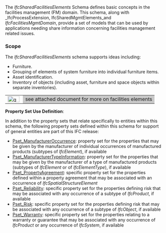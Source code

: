 ﻿The _IfcSharedFacilitiesElements_ Schema defines basic concepts in the facilities management (FM) domain. This schema, along with _IfcProcessExtension, IfcSharedMgmtElements_and _IfcFacilitiesMgmtDomain_, provide a set of models that can be used by applications needing share information concerning facilities management related issues.

### Scope
The _IfcSharedFacilitiesElements_ schema supports ideas including:

* Furniture. 
* Grouping of elements of system furniture into individual furniture items. 
* Asset identification. 
* Inventory of objects (including asset, furniture and space objects within separate inventories).

<table cellpadding="2" cellspacing="2">
  <tbody>
    <tr>
      <td width="41"><a href="./lexical/text/SharedFacilitiesElements-Usage.htm"><img src="./lexical/text/img/go.gif" alt="go" border="0" height="20" width="38"></a></td>
      <td bgcolor="#c8c8c8">see attached document for more
on facilities elements</td>
    </tr>
  </tbody>
</table>

****Property Set Use Definition****:

In addition to the property sets that relate specifically to entities within this schema, the following property sets defined within this schema for support of general entities are part of this IFC release:

* [Pset_ManufacturerOccurrence](../psd/IfcSharedFacilitiesElements/Pset_ManufacturerOccurrence.xml): property set for the properties that may be given by the manufacturer of individual occurrences of manufactured products (subtypes of _IfcElement_), if available 
* [Pset_ManufacturerTypeInformation](../psd/IfcSharedFacilitiesElements/Pset_ManufacturerTypeInformation.xml): property set for the properties that may be given by the manufacturer of a type of manufactured products (subtypes of _IfcElement_ or of _IfcElementType_), if available 
* [Pset_PropertyAgreement](../psd/IfcSharedFacilitiesElements/Pset_PropertyAgreement.xml): specific property set for the properties defined within a property agreement that may be associated with an occurrence of _IfcSpatialStructureElement_ 
* [Pset_Reliability](../psd/IfcSharedFacilitiesElements/Pset_Reliability.xml): specific property set for the properties defining risk that may be associated with any occurrence of a subtype of _IfcProduct_, if available
* [Pset_Risk](../psd/IfcSharedFacilitiesElements/Pset_Risk.xml): specific property set for the properties defining risk that may be associated with any occurrence of a subtype of _IfcObject_, if available 
* [Pset_Warranty](../psd/IfcSharedFacilitiesElements/Pset_Warranty.xml): specific property set for the properties relating to a warranty or guarantee that may be associated with any occurrence of _IfcProduct_ or any occurrence of _IfcSystem_, if available